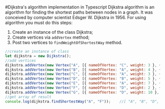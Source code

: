#Dijkstra's algorithm implementation in Typescript
Dijkstra algorithm is an algorithm for finding the shortest paths between nodes in a graph. It was conceived by computer scientist Edsger W. Dijkstra in 1956.
For using algorithm you must do this steps:

1. Create an instance of the class Dijkstra;
2. Create vertices via `addVertex` method;
3. Post two vertices to `findWeightOfShortestWay` method.

```js
//create an instance of class
let dijkstra = new Dijkstra();
//add vertices
dijkstra.addVertex(new Vertex("A", [{ nameOfVertex: "C", weight: 3 }, { nameOfVertex: "E", weight: 7 }, { nameOfVertex: "B", weight: 4 }], 1));
dijkstra.addVertex(new Vertex("B", [{ nameOfVertex: "A", weight: 4 }, { nameOfVertex: "C", weight: 6 }, { nameOfVertex: "D", weight: 5 }], 1));
dijkstra.addVertex(new Vertex("C", [{ nameOfVertex: "A", weight: 3 }, { nameOfVertex: "B", weight: 6 }, { nameOfVertex: "E", weight: 8 }, { nameOfVertex: "D", weight: 11 }], 1));
dijkstra.addVertex(new Vertex("D", [{ nameOfVertex: "B", weight: 5 }, { nameOfVertex: "C", weight: 11 }, { nameOfVertex: "E", weight: 2 }, { nameOfVertex: "F", weight: 2 }], 1));
dijkstra.addVertex(new Vertex("E", [{ nameOfVertex: "A", weight: 7 }, { nameOfVertex: "C", weight: 8 }, { nameOfVertex: "D", weight: 2 }, { nameOfVertex: "G", weight: 5 }], 1));
dijkstra.addVertex(new Vertex("F", [{ nameOfVertex: "D", weight: 2 }, { nameOfVertex: "G", weight: 3 }], 1));
dijkstra.addVertex(new Vertex("G", [{ nameOfVertex: "D", weight: 10 }, { nameOfVertex: "E", weight: 5 }, { nameOfVertex: "F", weight: 3 }], 1));
//get array of result
console.log(dijkstra.findShortestWay("A", "F"));    //[ "A", "B", "D", "F", "11" ];
```
